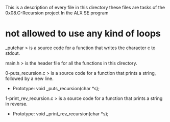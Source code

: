 This is a description of every file in this directory
these files are tasks of the 0x08.C-Recursion project
In the ALX SE program

# not allowed to use any kind of loops #

_putchar > is a source code for a function that writes the character c to stdout.

main.h > is the header file for all the functions in this directory.

0-puts_recursion.c > is a source code for a function that prints a string, followed by a new line.
- Prototype: void _puts_recursion(char *s);

1-print_rev_recursion.c > is a source code for a function that prints a string in reverse.
- Prototype: void _print_rev_recursion(char *s);

